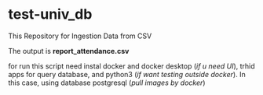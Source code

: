 # test-univ_db
This Repository for Ingestion Data from CSV

The output is **report_attendance.csv**

for run this script need instal docker and docker desktop (_if u need UI_), trhid apps for query database, and python3 (_if want testing outside docker_).
In this case, using database postgresql (_pull images by docker_) 
